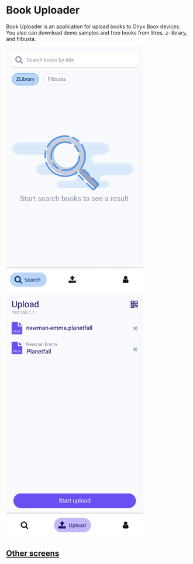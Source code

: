 # Book Uploader

Book Uploader is an application for upload books to Onyx Boox devices.
You also can download demo samples and free books from litres, z-library, and flibusta.

![Search screen](./docs/search.png) ![Upload screen](./docs/upload.png)

## [Other screens](./docs/screens.md)
